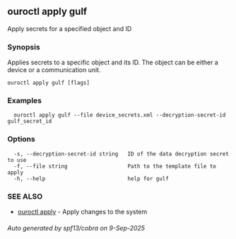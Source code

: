 ## ouroctl apply gulf

Apply secrets for a specified object and ID

### Synopsis

Applies secrets to a specific object and its ID. The object can be either a device or a communication unit.

```
ouroctl apply gulf [flags]
```

### Examples

```
  ouroctl apply gulf --file device_secrets.xml --decryption-secret-id gulf_secret_id
```

### Options

```
  -s, --decryption-secret-id string   ID of the data decryption secret to use
  -f, --file string                   Path to the template file to apply
  -h, --help                          help for gulf
```

### SEE ALSO

* [ouroctl apply](ouroctl_apply.md)	 - Apply changes to the system

###### Auto generated by spf13/cobra on 9-Sep-2025
